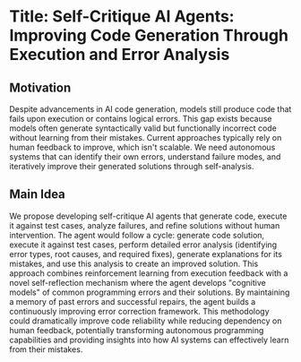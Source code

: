 # Title: Self-Critique AI Agents: Improving Code Generation Through Execution and Error Analysis

## Motivation
Despite advancements in AI code generation, models still produce code that fails upon execution or contains logical errors. This gap exists because models often generate syntactically valid but functionally incorrect code without learning from their mistakes. Current approaches typically rely on human feedback to improve, which isn't scalable. We need autonomous systems that can identify their own errors, understand failure modes, and iteratively improve their generated solutions through self-analysis.

## Main Idea
We propose developing self-critique AI agents that generate code, execute it against test cases, analyze failures, and refine solutions without human intervention. The agent would follow a cycle: generate code solution, execute it against test cases, perform detailed error analysis (identifying error types, root causes, and required fixes), generate explanations for its mistakes, and use this analysis to create an improved solution. This approach combines reinforcement learning from execution feedback with a novel self-reflection mechanism where the agent develops "cognitive models" of common programming errors and their solutions. By maintaining a memory of past errors and successful repairs, the agent builds a continuously improving error correction framework. This methodology could dramatically improve code reliability while reducing dependency on human feedback, potentially transforming autonomous programming capabilities and providing insights into how AI systems can effectively learn from their mistakes.
